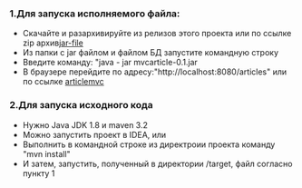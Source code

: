 <h3>1.Для запуска исполняемого файла:</h3>
<ul>
 <liнужна Java JRE 8 </li>
 <li>Скачайте и разархивируйте из релизов этого проекта или по ссылке zip архив<a href="https://github.com/vepolud/MvcArticle/releases/download/javaschool/target.zip">jar-file</a></li>
 <li>Из папки с jar файлом и файлом БД запустите командную строку </li>
 <li>Введите команду: "java - jar mvcarticle-0.1.jar</li>
 <li>В браузере перейдите по адресу:"http://localhost:8080/articles" или по ссылке <a href="http://localhost:8080/articles">articlemvc</a></li>
 
</ul>
<h3>2.Для запуска исходного кода</h3>
<ul>
 <li>Нужно Java JDK 1.8 и maven 3.2</li>
 <li>Можно запустить проект в IDEA, или</li>
 <li>Выполнить в командной строке из директроии проекта команду "mvn install"</li>
 <li>И затем, запустить, полученный в директории /target, файл согласно пункту 1</li>
</ul>
